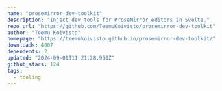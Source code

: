 ```yaml
---
name: "prosemirror-dev-toolkit"
description: "Inject dev tools for ProseMirror editors in Svelte."
repo_url: "https://github.com/TeemuKoivisto/prosemirror-dev-toolkit"
author: "Teemu Koivisto"
homepage: "https://teemukoivisto.github.io/prosemirror-dev-toolkit/"
downloads: 4007
dependents: 2
updated: "2024-09-01T11:21:28.951Z"
github_stars: 124
tags: 
  - tooling
---
```

